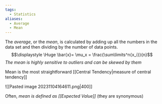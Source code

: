 ```yaml
---
tags:
  - Statistics
aliases:
  - Average
  - Mean
---
```

The *average*, or the *mean*, is calculated by adding up all the numbers in the data set and then dividing by the number of data points.
$$\displaystyle \Huge \bar{x}= \mu_x = \frac{\sum\limits^n{x_i}}{n}$$
*The mean is highly sensitive to outliers and can be skewed by them*

Mean is the most straightforward [[Central Tendency|measure of central tendency]]

![[Pasted image 20231104164611.png|400]]

Often, *mean is defined as [[Expected Value]]* (they are synonymous)